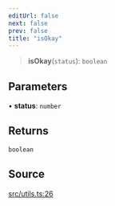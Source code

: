 ```yaml
---
editUrl: false
next: false
prev: false
title: "isOkay"
---
```


> **isOkay**(`status`): `boolean`

## Parameters

• **status**: `number`

## Returns

`boolean`

## Source

[src/utils.ts:26](https://github.com/eddienubes/sagetest/blob/e842b4f/src/utils.ts#L26)
